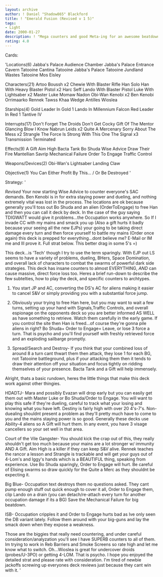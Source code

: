 ```yaml
---
layout: archive
author: ! Daniel "Shadow865" Blackford
title: ! "Emerald Fusion (Revised v 1 5)"
tags:
- Light
date: 2000-01-27
description: ! "Mega counters and good Meta-ing for an awesome beatdown or sit and wait deck."
rating: 4.0
---
```

Cards: 

'Locations(6)
Jabba's Palace Audience Chamber
Jabba's Palace Entrance Cavern
Tatooine Cantina
Tatooine Jabba's Palace
Tatooine Jundland Wastes
Tatooine Mos Eisley

Characters(21)
Artoo
Boussh x2
Chewie With Blaster Rifle
Han Solo
Han With Heavy Blaster Pistol x2
Harc Seff
Lando With Blaster Pistol
Luke With Lightsaber x2
Master Luke
Momaw Nadon
Obi-Wan Kenobi x2
Ben Kenobi
Orrimaarko
Rennek
Tawss Khaa
Wedge Antilles
Wioslea

Starships(4)
Gold Leader In Gold 1
Lando In Millennium Falcon
Red Leader In Red 1
Tantive IV

Interrupts(17)
Don't Forget The Droids
Don't Get Cocky
Gift Of The Mentor
Glancing Blow
I Know
Nabrun Leids x2
Quite A Mercenary
Sorry About The Mess x2
Strangle
The Force Is Strong With This One
The Signal x3
Transmission Terminated

Effects(9)
A Gift
Aim High
Bacta Tank
Bo Shuda
Wise Advice
Draw Their Fire
Mantellian Savrip
Mechanical Failure
Order To Engage
Traffic Control

Weapons/Devices(2)
Obi-Wan's Lightsaber
Landing Claw

Objective(1)
You Can Either Profit By This... / Or Be Destroyed
'

Strategy: '

*Revised* Your now starting Wise Advice to counter everyone's SAC demands. Ben Kenobi is in for extra staying power and dueling, and nothing extremely vital was lost in the process. The locations are ok because generally you'll toss out Bo Shuda and an alien (OrderToEngage) to free Han and then you can call it deck by deck. In the case of the guy saying TDIGWATT would give it problems...the Occupation works anywhere. So If I invade CC with my mains and smack you up (Also a gift hurts it badly because your seeing all the new EJPs) your going to be taking direct damage every turn and then force yourself to battle my mains (Order once again) this deck is prepped for everything...dont believe me? E-Mail or IM me and Ill prove it. Full strat below. This better drag in some 5's =)


This deck...is 'Tech' though I try to use the term sparingly. With EJP out LS seems to have a variety of problems, dueling, BHers, Space Domination, and overall lack of characters to combat the swarms of powerful dark side strategies. This deck has insane counters to almost EVERYTHING, *AND* can cause massive, direct force loss too. Heres a brief run-down to describe the few subtelties, how to play the deck, and specific counters to archtypes.

1) You start JP and AC, converting the DS's AC for aliens making it easier to cancel S&V or simply providing you with a substantial force jump.

2) Obviously your trying to free Han here, but you may want to wait a few turns, setting up your hand with Signals,Traffic Controls, and overall espionage on the opponents deck so you are better informed AS WELL as have something to retrieve. Watch them carefully in the early game. If you control the site then Han is freed...of course they're gonna pile aliens in right? Bo Shuda+ Order to Engage= Leave, or lose 3 force a turn. That is psycho and you'll find yourself with freshly retrieved force and an exploding sailbarge promptly.

3) Spread/Search and Destroy- If you think that your combined loss of around 8 a turn cant thwart them then attack, they lose 1 for each BG, not Tatooine battleground, plus if your attacking them
then it tends to draw their attention off your situation and focus tightly on ridding themselves of your presence. Bacta Tank and a Gift will help immensely.

Alright, thats a basic rundown, heres the little things that make this deck work against other thingies.

HDADTJ- Mara and possibly Evazan will drop early but you can easily get them out with Master Luke or Bo Shuda/Order to Engage. You will want to play this safe if they're dueling, careful to track what your losing and knowing what you have left. Destiny is fairly high with over 20 4's-7's.
Non-duealing shouldnt present a problem as they'll pretty much have to come to you and the mains staying power is so good. Generally these decks use Ability-4 aliens so A Gift will hurt them. In any event, you have 3 visage cancellers so your set well in that area.

Court of the Vile Gangster- You should kick the crap out of this, they really shouldn't get too much because your mains are a lot stronger w/ immunity AND A Gift. Aim High is a killer if they can keep S&V alive. Rennek teaches the rancor a lesson and Strangle is trackable and will get your guys out of 4-Lom's and Iggy's hands which is a BEAUTIFUL thing, speaking from experience. Use Bo Shuda sparingly, Order to Engage will hurt. Be careful of Elising swarms so draw quickly for the Quite a Merc as they shouldnt be expecting it.

Big Blue- Occupation text destroys them no questions asked. They cant pump enough stuff out quick enough to cover it all, Order to Engage them, clip Lando on a drain (you can detach/re-attach every turn for another occupation damage if its a BG) Save the Mechanical Failure for big beatdown.

ISB- Occupation cripples it and Order to Engage hurts bad as Ive only seen the DB variant lately. Follow them around with your big-guns and lay the smack down when they expose a weakness.

Those are the biggies that really need countering, and under careful consideration/analyzation you'll see I have SUPERB counters to all of them. Im trying to work in Reb Barriers and Smoke Screens so rate high and let me know what to switch. Oh...Wioslea is great for undercover droids (probes/U-3PO) or getting 4-LOM. That is psycho. I hope you enjoyed the detailed strat and please rate with consideration. I'm tired of newbie jackoffs screwing up everyones deck reviews just because they cant win with it.	'